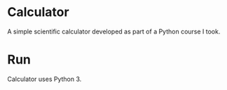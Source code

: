 # Calculator
A simple scientific calculator developed as part of a Python course I took.

# Run
Calculator uses Python 3.

